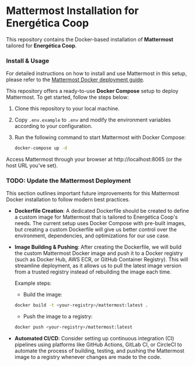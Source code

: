 
# Mattermost Installation for Energética Coop

This repository contains the Docker-based installation of **Mattermost** tailored for **Energética Coop**.

### Install & Usage

For detailed instructions on how to install and use Mattermost in this setup, please refer to the [Mattermost Docker deployment guide](https://docs.mattermost.com/install/docker.html). 

This repository offers a ready-to-use **Docker Compose** setup to deploy Mattermost. To get started, follow the steps below:

1. Clone this repository to your local machine.
2. Copy `.env.example` to `.env` and modify the environment variables according to your configuration.
3. Run the following command to start Mattermost with Docker Compose:

   ```bash
   docker-compose up -d
   ```

Access Mattermost through your browser at http://localhost:8065 (or the host URL you've set).

### TODO: Update the Mattermost Deployment

This section outlines important future improvements for this Mattermost Docker installation to follow modern best practices.

- **Dockerfile Creation**:
  A dedicated Dockerfile should be created to define a custom image for Mattermost that is tailored to Energética Coop's needs. The current setup uses Docker Compose with pre-built images, but creating a custom Dockerfile will give us better control over the environment, dependencies, and optimizations for our use case.

- **Image Building & Pushing**:
  After creating the Dockerfile, we will build the custom Mattermost Docker image and push it to a Docker registry (such as Docker Hub, AWS ECR, or GitHub Container Registry). This will streamline deployment, as it allows us to pull the latest image version from a trusted registry instead of rebuilding the image each time.

  Example steps:
  - Build the image:
  
  ```bash
  docker build -t <your-registry>/mattermost:latest .
  ```
  - Push the image to a registry:
  
  ```bash
  docker push <your-registry>/mattermost:latest
  ```

- **Automated CI/CD**:
  Consider setting up continuous integration (CI) pipelines using platforms like GitHub Actions, GitLab CI, or CircleCI to automate the process of building, testing, and pushing the Mattermost image to a registry whenever changes are made to the code.
